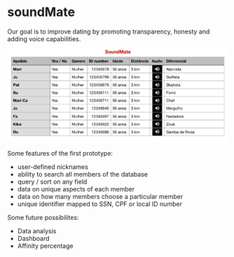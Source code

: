 # soundMate
Our goal is to improve dating by promoting transparency, honesty and adding voice capabilities.

![screen print](https://github.com/fismerio/soundMate/blob/master/docs/soundmate.png)

Some features of the first prototype:
- user-defined nicknames
- ability to search all members of the database
- query / sort on any field
- data on unique aspects of each member
- data on how many members choose a particular member
- unique identifier mapped to SSN, CPF or local ID number

Some future possibilites:
- Data analysis
- Dashboard
- Affinity percentage


